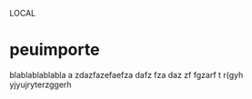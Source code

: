 LOCAL
# peuimporte


blablablablabla
a
zdazfazefaefza
dafz
fza
daz
zf
fgzarf
t
r(gyh
yjyujryterzggerh
